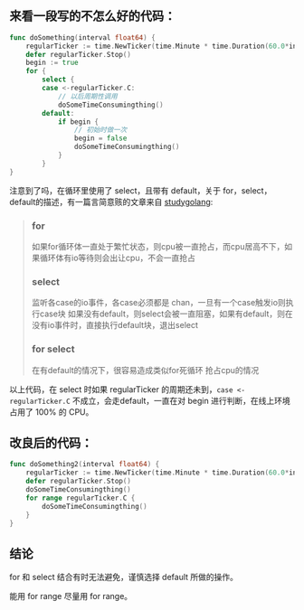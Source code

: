 ## 来看一段写的不怎么好的代码：
```go
func doSomething(interval float64) {
	regularTicker := time.NewTicker(time.Minute * time.Duration(60.0*interval))
	defer regularTicker.Stop()
	begin := true
	for {
		select {
		case <-regularTicker.C:
			// 以后周期性调用
			doSomeTimeConsumingthing()
		default:
			if begin {
				// 初始时做一次
				begin = false
				doSomeTimeConsumingthing()
			}
		}
}
```

注意到了吗，在循环里使用了 select，且带有 default，关于 for，select，default的描述，有一篇言简意赅的文章来自 [studygolang](https://studygolang.com/articles/6546):

> ### for 
> 如果for循环体一直处于繁忙状态，则cpu被一直抢占，而cpu居高不下，如果循环体有io等待则会出让cpu，不会一直抢占
> ### select
> 监听各case的io事件，各case必须都是 chan，一旦有一个case触发io则执行case块
> 如果没有default，则select会被一直阻塞，如果有default，则在没有io事件时，直接执行default块，退出select
> ### for  select
> 在有default的情况下，很容易造成类似for死循环 抢占cpu的情况

以上代码，在 select 时如果 regularTicker 的周期还未到，`case <-regularTicker.C` 不成立，会走default，一直在对 begin 进行判断，在线上环境占用了 100% 的 CPU。

## 改良后的代码：

```go
func doSomething2(interval float64) {
	regularTicker := time.NewTicker(time.Minute * time.Duration(60.0*interval))
	defer regularTicker.Stop()
	doSomeTimeConsumingthing()
	for range regularTicker.C {
		doSomeTimeConsumingthing()
	}
}
```

## 结论
for 和 select 结合有时无法避免，谨慎选择 default 所做的操作。

能用 for range 尽量用 for range。
